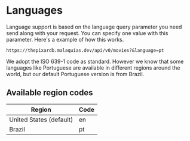 # Languages

Language support is based on the language query parameter you need send along with your request. You can specify one value with this parameter. Here's a example of how this works.

```
https://thepixardb.malaquias.dev/api/v0/movies?&language=pt
```

We adopt the ISO 639-1 code as standard. However we know that some languages like Portuguese are available in different regions around the world, but our default Portuguese version is from Brazil.

## Available region codes

| Region                  | Code |
| ----------------------- | ---- |
| United States (default) | en   |
| Brazil                  | pt   |
